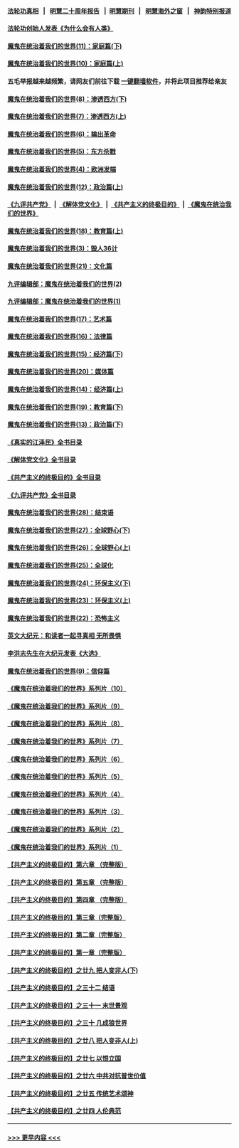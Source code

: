 #### [法轮功真相](https://github.com/gfw-breaker/truth/blob/master/README.md?t=0) &nbsp;&nbsp;|&nbsp;&nbsp; [明慧二十周年报告](https://github.com/gfw-breaker/mh-reports/blob/master/README.md?t=0) &nbsp;&nbsp;|&nbsp;&nbsp;[明慧期刊](https://github.com/gfw-breaker/mh-qikan) &nbsp;&nbsp;|&nbsp;&nbsp; [明慧海外之窗](https://github.com/gfw-breaker/mh-news/blob/master/README.md?t=0) &nbsp;&nbsp;|&nbsp;&nbsp; [神韵特别报道](https://github.com/gfw-breaker/mh-news/blob/master/shenyun.md?t=0)
#### [法轮功创始人发表《为什么会有人类》](../pages/nsc422/n13912117.md?t=01211843) 
#### [魔鬼在统治着我们的世界(11)：家庭篇(下)](../pages/nsc422/n10440961.md?t=01211843) 
#### [魔鬼在统治着我们的世界(10)：家庭篇(上)](../pages/nsc422/n10435448.md?t=01211843) 
#### 五毛举报越来越频繁，请网友们前往下载 [一键翻墙软件](https://github.com/gfw-breaker/ssr-accounts)，并将此项目推荐给亲友
#### [魔鬼在统治着我们的世界(8)：渗透西方(下)](../pages/nsc422/n10429603.md?t=01211843) 
#### [魔鬼在统治着我们的世界(7)：渗透西方(上)](../pages/nsc422/n10426013.md?t=01211843) 
#### [魔鬼在统治着我们的世界(6)：输出革命](../pages/nsc422/n10421536.md?t=01211843) 
#### [魔鬼在统治着我们的世界(5)：东方杀戮](../pages/nsc422/n10417707.md?t=01211843) 
#### [魔鬼在统治着我们的世界(4)：欧洲发端](../pages/nsc422/n10414890.md?t=01211843) 
#### [魔鬼在统治着我们的世界(12)：政治篇(上)](../pages/nsc422/n10444576.md?t=01211843) 
#### [《九评共产党》](https://github.com/begood0513/9ping.md/blob/master/README.md) &nbsp;|&nbsp; [《解体党文化》](../../../../jtdwh.md/blob/master/README.md)  &nbsp;|&nbsp; [《共产主义的终极目的》](../../../../gczydzjmd.md/blob/master/README.md) &nbsp;|&nbsp; [《魔鬼在统治我们的世界》](../../../../mgztzwmdsj.md/blob/master/README.md) 
#### [魔鬼在统治着我们的世界(18)：教育篇(上)](../pages/nsc422/n10526970.md?t=01211843) 
#### [魔鬼在统治着我们的世界(3)：毁人36计](../pages/nsc422/n10411583.md?t=01211843) 
#### [魔鬼在统治着我们的世界(21)：文化篇](../pages/nsc422/n10597706.md?t=01211843) 
#### [九评编辑部：魔鬼在统治着我们的世界(2)](../pages/nsc422/n10410036.md?t=01211843) 
#### [九评编辑部：魔鬼在统治着我们的世界(1)](../pages/nsc422/n10406825.md?t=01211843) 
#### [魔鬼在统治着我们的世界(17)：艺术篇](../pages/nsc422/n10499093.md?t=01211843) 
#### [魔鬼在统治着我们的世界(16)：法律篇](../pages/nsc422/n10485969.md?t=01211843) 
#### [魔鬼在统治着我们的世界(15)：经济篇(下)](../pages/nsc422/n10469975.md?t=01211843) 
#### [魔鬼在统治着我们的世界(20)：媒体篇](../pages/nsc422/n10586579.md?t=01211843) 
#### [魔鬼在统治着我们的世界(14)：经济篇(上)](../pages/nsc422/n10457370.md?t=01211843) 
#### [魔鬼在统治着我们的世界(19)：教育篇(下)](../pages/nsc422/n10564808.md?t=01211843) 
#### [魔鬼在统治着我们的世界(13)：政治篇(下)](../pages/nsc422/n10448270.md?t=01211843) 
#### [《真实的江泽民》全书目录](../pages/nsc422/n13721399.md?t=01211843) 
#### [《解体党文化》全书目录](../pages/nsc422/n13721157.md?t=01211843) 
#### [《共产主义的终极目的》全书目录](../pages/nsc422/n13721048.md?t=01211843) 
#### [《九评共产党》全书目录](../pages/nsc422/n13708085.md?t=01211843) 
#### [魔鬼在统治着我们的世界(28)：结束语](../pages/nsc422/n10936246.md?t=01211843) 
#### [魔鬼在统治着我们的世界(27)：全球野心(下)](../pages/nsc422/n10928319.md?t=01211843) 
#### [魔鬼在统治着我们的世界(26)：全球野心(上)](../pages/nsc422/n10900318.md?t=01211843) 
#### [魔鬼在统治着我们的世界(25)：全球化](../pages/nsc422/n10788205.md?t=01211843) 
#### [魔鬼在统治着我们的世界(24)：环保主义(下)](../pages/nsc422/n10695307.md?t=01211843) 
#### [魔鬼在统治着我们的世界(23)：环保主义(上)](../pages/nsc422/n10688613.md?t=01211843) 
#### [魔鬼在统治着我们的世界(22)：恐怖主义](../pages/nsc422/n10614727.md?t=01211843) 
#### [英文大纪元：和读者一起寻真相 无所畏惧](../pages/nsc422/n12542027.md?t=01211843) 
#### [李洪志先生在大纪元发表《大选》](../pages/nsc422/n12534746.md?t=01211843) 
#### [魔鬼在统治着我们的世界(9)：信仰篇](../pages/nsc422/n10432159.md?t=01211843) 
#### [《魔鬼在统治着我们的世界》系列片（10）](../pages/nsc422/n12292670.md?t=01211843) 
#### [《魔鬼在统治着我们的世界》系列片（9）](../pages/nsc422/n12290859.md?t=01211843) 
#### [《魔鬼在统治着我们的世界》系列片（8）](../pages/nsc422/n12287445.md?t=01211843) 
#### [《魔鬼在统治着我们的世界》系列片（7）](../pages/nsc422/n12283425.md?t=01211843) 
#### [《魔鬼在统治着我们的世界》系列片（6）](../pages/nsc422/n12282314.md?t=01211843) 
#### [《魔鬼在统治着我们的世界》系列片（5）](../pages/nsc422/n12281419.md?t=01211843) 
#### [《魔鬼在统治着我们的世界》系列片（4）](../pages/nsc422/n12274024.md?t=01211843) 
#### [《魔鬼在统治着我们的世界》系列片（3）](../pages/nsc422/n12271322.md?t=01211843) 
#### [《魔鬼在统治着我们的世界》系列片（2）](../pages/nsc422/n12269049.md?t=01211843) 
#### [《魔鬼在统治着我们的世界》系列片（1）](../pages/nsc422/n12267575.md?t=01211843) 
#### [【共产主义的终极目的】第六章 （完整版）](../pages/nsc422/n11428913.md?t=01211843) 
#### [【共产主义的终极目的】第五章 （完整版）](../pages/nsc422/n11428912.md?t=01211843) 
#### [【共产主义的终极目的】第四章 （完整版）](../pages/nsc422/n11428907.md?t=01211843) 
#### [【共产主义的终极目的】第三章（完整版）](../pages/nsc422/n11428848.md?t=01211843) 
#### [【共产主义的终极目的】第二章（完整版）](../pages/nsc422/n11428831.md?t=01211843) 
#### [【共产主义的终极目的】第一章（完整版）](../pages/nsc422/n11417651.md?t=01211843) 
#### [【共产主义的终极目的】之廿九 把人变非人(下)](../pages/nsc422/n11344140.md?t=01211843) 
#### [【共产主义的终极目的】之三十二 结语](../pages/nsc422/n11360535.md?t=01211843) 
#### [【共产主义的终极目的】之三十一 末世景观](../pages/nsc422/n11351129.md?t=01211843) 
#### [【共产主义的终极目的】之三十 几成狼世界](../pages/nsc422/n11348280.md?t=01211843) 
#### [【共产主义的终极目的】之廿八 把人变非人(上)](../pages/nsc422/n11340492.md?t=01211843) 
#### [【共产主义的终极目的】之廿七 以恨立国](../pages/nsc422/n11336944.md?t=01211843) 
#### [【共产主义的终极目的】之廿六 中共对抗普世价值](../pages/nsc422/n11324785.md?t=01211843) 
#### [【共产主义的终极目的】之廿五 传统艺术颂神](../pages/nsc422/n11296396.md?t=01211843) 
#### [【共产主义的终极目的】之廿四 人伦典范](../pages/nsc422/n11296397.md?t=01211843) 

----
#### [ >>> 更早内容 <<< ](../indexes/nsc422-earlier.md)
